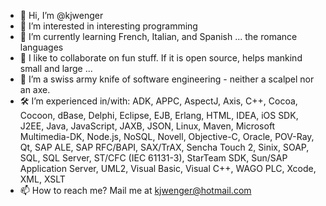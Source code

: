 - 👋 Hi, I’m @kjwenger
- 👀 I’m interested in interesting programming
- 🌱 I’m currently learning French, Italian, and Spanish ... the romance languages 
- 💞️ I like to collaborate on fun stuff. If it is open source, helps mankind small and large ...
- 👨 I’m a swiss army knife of software engineering - neither a scalpel nor an axe.
- 🛠️ I’m experienced in/with: ADK, APPC, AspectJ, Axis, C++, Cocoa, Cocoon, dBase, Delphi, Eclipse, EJB, Erlang, HTML, IDEA, iOS SDK, J2EE, Java, JavaScript, JAXB, JSON, Linux, Maven, Microsoft Multimedia-DK, Node.js, NoSQL, Novell, Objective-C, Oracle, POV-Ray, Qt, SAP ALE, SAP RFC/BAPI, SAX/TrAX, Sencha Touch 2, Sinix, SOAP, SQL, SQL Server, ST/CFC (IEC 61131-3), StarTeam SDK, Sun/SAP Application Server, UML2, Visual Basic, Visual C++, WAGO PLC, Xcode, XML, XSLT
- 📫 How to reach me? Mail me at kjwenger@hotmail.com

<!---
kjwenger/kjwenger is a ✨ special ✨ repository because its `README.md` (this file) appears on your GitHub profile.
You can click the Preview link to take a look at your changes.
--->

